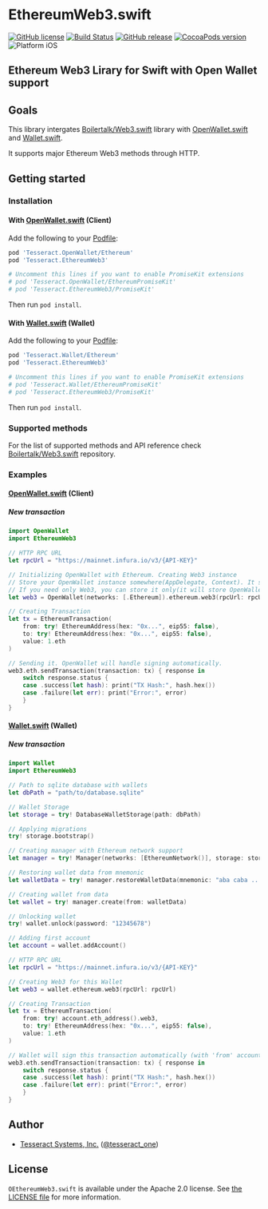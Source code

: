 # EthereumWeb3.swift

[![GitHub license](https://img.shields.io/badge/license-Apache%202.0-lightgrey.svg)](https://raw.githubusercontent.com/tesseract-one/EthereumWeb3.swift/master/LICENSE)
[![Build Status](https://travis-ci.com/tesseract-one/EthereumWeb3.swift.svg?branch=master)](https://travis-ci.com/tesseract-one/EthereumWeb3.swift)
[![GitHub release](https://img.shields.io/github/release/tesseract-one/EthereumWeb3.swift.svg)](https://github.com/tesseract-one/EthereumWeb3.swift/releases)
[![CocoaPods version](https://img.shields.io/cocoapods/v/Tesseract.EthereumWeb3.svg)](https://cocoapods.org/pods/Tesseract.EthereumWeb3)
![Platform iOS](https://img.shields.io/badge/platform-iOS-orange.svg)

## Ethereum Web3 Lirary for Swift with Open Wallet support

## Goals

This library intergates [Boilertalk/Web3.swift](https://github.com/Boilertalk/Web3.swift) library with [OpenWallet.swift](https://github.com/tesseract-one/OpenWallet.swift) and [Wallet.swift](https://github.com/tesseract-one/Wallet.swift).

It supports major Ethereum Web3 methods through HTTP.

## Getting started

### Installation

#### With [OpenWallet.swift](https://github.com/tesseract-one/OpenWallet.swift) (Client)

Add the following to your [Podfile](http://guides.cocoapods.org/using/the-podfile.html):

```rb
pod 'Tesseract.OpenWallet/Ethereum'
pod 'Tesseract.EthereumWeb3'

# Uncomment this lines if you want to enable PromiseKit extensions
# pod 'Tesseract.OpenWallet/EthereumPromiseKit'
# pod 'Tesseract.EthereumWeb3/PromiseKit'
```

Then run `pod install`.

#### With [Wallet.swift](https://github.com/tesseract-one/Wallet.swift) (Wallet)

Add the following to your [Podfile](http://guides.cocoapods.org/using/the-podfile.html):

```rb
pod 'Tesseract.Wallet/Ethereum'
pod 'Tesseract.EthereumWeb3'

# Uncomment this lines if you want to enable PromiseKit extensions
# pod 'Tesseract.Wallet/EthereumPromiseKit'
# pod 'Tesseract.EthereumWeb3/PromiseKit'
```

Then run `pod install`.

### Supported methods

For the list of supported methods and API reference check [Boilertalk/Web3.swift](https://github.com/Boilertalk/Web3.swift) repository.

### Examples

#### [OpenWallet.swift](https://github.com/tesseract-one/OpenWallet.swift) (Client)

##### New transaction

```swift
import OpenWallet
import EthereumWeb3

// HTTP RPC URL
let rpcUrl = "https://mainnet.infura.io/v3/{API-KEY}"

// Initializing OpenWallet with Ethereum. Creating Web3 instance
// Store your OpenWallet instance somewhere(AppDelegate, Context). It should be reused.
// If you need only Web3, you can store it only(it will store OpenWallet inside itself).
let web3 = OpenWallet(networks: [.Ethereum]).ethereum.web3(rpcUrl: rpcUrl)

// Creating Transaction
let tx = EthereumTransaction(
    from: try! EthereumAddress(hex: "0x...", eip55: false),
    to: try! EthereumAddress(hex: "0x...", eip55: false),
    value: 1.eth
)

// Sending it. OpenWallet will handle signing automatically.
web3.eth.sendTransaction(transaction: tx) { response in
    switch response.status {
    case .success(let hash): print("TX Hash:", hash.hex())
    case .failure(let err): print("Error:", error)
    }
}
```

#### [Wallet.swift](https://github.com/tesseract-one/Wallet.swift) (Wallet)

##### New transaction

```swift
import Wallet
import EthereumWeb3

// Path to sqlite database with wallets
let dbPath = "path/to/database.sqlite"

// Wallet Storage
let storage = try! DatabaseWalletStorage(path: dbPath)

// Applying migrations
try! storage.bootstrap()

// Creating manager with Ethereum network support
let manager = try! Manager(networks: [EthereumNetwork()], storage: storage)

// Restoring wallet data from mnemonic
let walletData = try! manager.restoreWalletData(mnemonic: "aba caba ...", password: "12345678")

// Creating wallet from data
let wallet = try! manager.create(from: walletData)

// Unlocking wallet
try! wallet.unlock(password: "12345678")

// Adding first account 
let account = wallet.addAccount()

// HTTP RPC URL
let rpcUrl = "https://mainnet.infura.io/v3/{API-KEY}"

// Creating Web3 for this Wallet
let web3 = wallet.ethereum.web3(rpcUrl: rpcUrl)

// Creating Transaction
let tx = EthereumTransaction(
    from: try! account.eth_address().web3,
    to: try! EthereumAddress(hex: "0x...", eip55: false),
    value: 1.eth
)

// Wallet will sign this transaction automatically (with 'from' account)
web3.eth.sendTransaction(transaction: tx) { response in
    switch response.status {
    case .success(let hash): print("TX Hash:", hash.hex())
    case .failure(let err): print("Error:", error)
    }
}
```

## Author

 - [Tesseract Systems, Inc.](mailto:info@tesseract.one)
   ([@tesseract_one](https://twitter.com/tesseract_one))

## License

`OEthereumWeb3.swift` is available under the Apache 2.0 license. See [the LICENSE file](https://raw.githubusercontent.com/tesseract-one/EthereumWeb3.swift/master/LICENSE) for more information.
